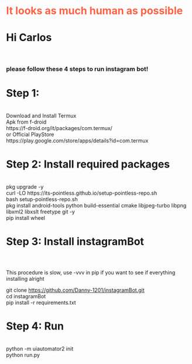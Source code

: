 <h1 style="color:Tomato;">It looks as much human as possible</h1>
<h1>Hi Carlos</h1></br>
  <h3>please follow these 4 steps to run instagram bot!</h3>
</h1>
<h1>Step 1: </h1> </br>
Download and Install Termux<br>
Apk from f-droid </br>
https://f-droid.org/it/packages/com.termux/ </br>
or Official PlayStore</br>
https://play.google.com/store/apps/details?id=com.termux

<h1>Step 2: Install required packages </h1> </br>
pkg upgrade -y </br>
curl -LO https://its-pointless.github.io/setup-pointless-repo.sh </br>
bash setup-pointless-repo.sh </br>
pkg install android-tools python build-essential cmake libjpeg-turbo libpng libxml2 libxslt freetype git -y </br>
pip install wheel </br>
<h1>Step 3: Install instagramBot</h1> </br>
<h3></h3>This procedure is slow, use -vvv in pip if you want to see if everything installing alright</h3></br>

git clone https://github.com/Danny-1201/instagramBot.git</br>
cd instagramBot </br>
pip install -r requirements.txt </br>

<h1>Step 4: Run </h1> </br>
python -m uiautomator2 init </br>
python run.py </br>

